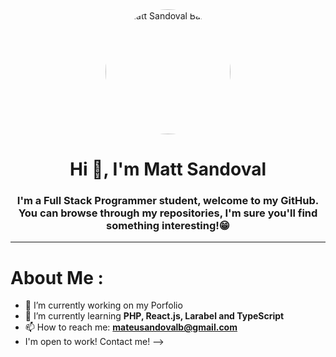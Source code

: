 <div id="header" align="center">
    <img src="https://media.licdn.com/dms/image/C4D03AQFY8jsEsibpsA/profile-displayphoto-shrink_200_200/0/1663050269654?e=1678924800&v=beta&t=SryvjaO1m508uJ9cW9munv8dvIN-SEQCPYMvFFkwCrI" alt="Matt Sandoval Balada" height="auto" width="200" style="border-radius:50%">
        <h1 align="center" >Hi 👋, I'm Matt Sandoval</h1>
        <h3 align="center">I'm a Full Stack Programmer student, welcome to my GitHub. You can browse through my repositories, I'm sure you'll find something interesting!😁</h3>
</div>

---

# About Me :
- 🔭 I’m currently working on my Porfolio
- 🌱 I’m currently learning **PHP, React.js, Larabel and TypeScript**
- 📫 How to reach me: **mateusandovalb@gmail.com**
- I'm open to work! Contact me! 
-->
   
    
    


